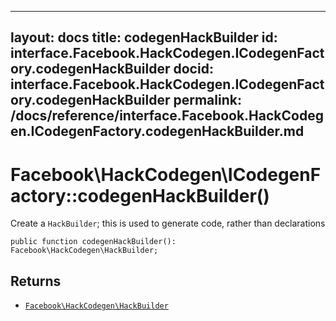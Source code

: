 
***

layout: docs
title: codegenHackBuilder
id: interface.Facebook.HackCodegen.ICodegenFactory.codegenHackBuilder
docid: interface.Facebook.HackCodegen.ICodegenFactory.codegenHackBuilder
permalink: /docs/reference/interface.Facebook.HackCodegen.ICodegenFactory.codegenHackBuilder.md
---







# Facebook\\HackCodegen\\ICodegenFactory::codegenHackBuilder()




Create a ` HackBuilder `; this is used to generate code, rather than
declarations




``` Hack
public function codegenHackBuilder(): Facebook\HackCodegen\HackBuilder;
```




## Returns




+ [` Facebook\HackCodegen\HackBuilder `](<class.Facebook.HackCodegen.HackBuilder.md>)